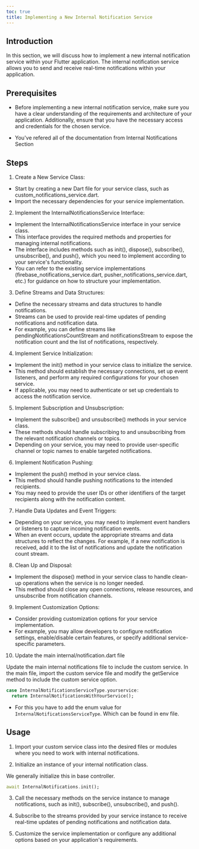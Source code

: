 ```yaml
---
toc: true
title: Implementing a New Internal Notification Service
---
```



## Introduction

In this section, we will discuss how to implement a new internal notification service within your Flutter application. The internal notification service allows you to send and receive real-time notifications within your application.

## Prerequisites

- Before implementing a new internal notification service, make sure you have a clear understanding of the requirements and architecture of your application. Additionally, ensure that you have the necessary access and credentials for the chosen service.

- You've refered all of the documentation from Internal Notifications Section

## Steps

1. Create a New Service Class:

- Start by creating a new Dart file for your service class, such as custom_notifications_service.dart.
- Import the necessary dependencies for your service implementation.

2. Implement the InternalNotificationsService Interface:

- Implement the InternalNotificationsService interface in your service class.
- This interface provides the required methods and properties for managing internal notifications.
- The interface includes methods such as init(), dispose(), subscribe(), unsubscribe(), and push(), which you need to implement according to your service's functionality.
- You can refer to the existing service implementations (firebase_notifications_service.dart, pusher_notifications_service.dart, etc.) for guidance on how to structure your implementation.

3. Define Streams and Data Structures:

- Define the necessary streams and data structures to handle notifications.
- Streams can be used to provide real-time updates of pending notifications and notification data.
- For example, you can define streams like pendingNotificationsCountStream and notificationsStream to expose the notification count and the list of notifications, respectively.

4. Implement Service Initialization:

- Implement the init() method in your service class to initialize the service.
- This method should establish the necessary connections, set up event listeners, and perform any required configurations for your chosen service.
- If applicable, you may need to authenticate or set up credentials to access the notification service.

5. Implement Subscription and Unsubscription:

- Implement the subscribe() and unsubscribe() methods in your service class.
- These methods should handle subscribing to and unsubscribing from the relevant notification channels or topics.
- Depending on your service, you may need to provide user-specific channel or topic names to enable targeted notifications.

6. Implement Notification Pushing:

- Implement the push() method in your service class.
- This method should handle pushing notifications to the intended recipients.
- You may need to provide the user IDs or other identifiers of the target recipients along with the notification content.

7. Handle Data Updates and Event Triggers:

- Depending on your service, you may need to implement event handlers or listeners to capture incoming notification events.
- When an event occurs, update the appropriate streams and data structures to reflect the changes.
For example, if a new notification is received, add it to the list of notifications and update the notification count stream.

8. Clean Up and Disposal:

- Implement the dispose() method in your service class to handle clean-up operations when the service is no longer needed.
- This method should close any open connections, release resources, and unsubscribe from notification channels.

9. Implement Customization Options:

- Consider providing customization options for your service implementation.
- For example, you may allow developers to configure notification settings, enable/disable certain features, or specify additional service-specific parameters.

10. Update the main internal/notification.dart file

Update the main internal notifications file to include the custom service. In the main file, import the custom service file and modify the getService method to include the custom service option.

```dart
case InternalNotificationsServiceType.yourservice:
  return InternalNotificationsWithYourService();
```

- For this you have to add the enum value for `InternalNotificationsServiceType`. Which can be found in env file.

## Usage

1. Import your custom service class into the desired files or modules where you need to work with internal notifications.

2. Initialize an instance of your internal notification class.

We generally initialize this in base controller.

```dart
await InternalNotifications.init();
```

3. Call the necessary methods on the service instance to manage notifications, such as init(), subscribe(), unsubscribe(), and push().

4. Subscribe to the streams provided by your service instance to receive real-time updates of pending notifications and notification data.

5. Customize the service implementation or configure any additional options based on your application's requirements.
